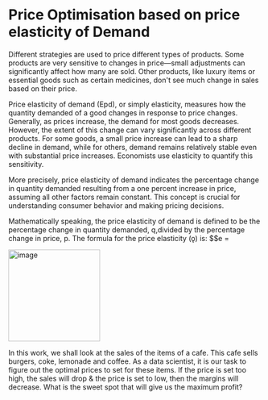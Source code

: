 # Price Optimisation based on price elasticity of Demand

Different strategies are used to price different types of products. Some products are very sensitive to changes in price—small adjustments can significantly affect how many are sold. Other products, like luxury items or essential goods such as certain medicines, don't see much change in sales based on their price. 

Price elasticity of demand (Epd), or simply elasticity, measures how the quantity demanded of a good changes in response to price changes. Generally, as prices increase, the demand for most goods decreases. However, the extent of this change can vary significantly across different products. For some goods, a small price increase can lead to a sharp decline in demand, while for others, demand remains relatively stable even with substantial price increases. Economists use elasticity to quantify this sensitivity. 

More precisely, price elasticity of demand indicates the percentage change in quantity demanded resulting from a one percent increase in price, assuming all other factors remain constant. This concept is crucial for understanding consumer behavior and making pricing decisions.

Mathematically speaking, the price elasticity of demand is defined to be the percentage change in quantity demanded, q,divided by the percentage change in price, p. The formula for the price elasticity (ǫ) is: $$e = 

<img width="182" alt="image" src="https://github.com/VISHAL-KURRE/Price-elasticity-of-demand-Epd-/assets/78346610/a7c0c39b-3a68-412c-9469-d7a447f7cb00">


In this work, we shall look at the sales of the items of a cafe. This cafe sells burgers, coke, lemonade and coffee. As a data scientist, it is our task to figure out the optimal prices to set for these items. If the price is set too high, the sales will drop & the price is set to low, then the margins will decrease. What is the sweet spot that will give us the maximum profit?
